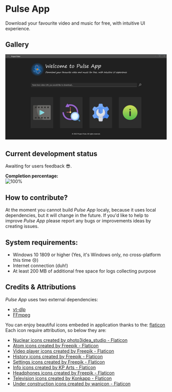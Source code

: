 # Pulse App
Download your favourite video and music for free, with intuitive UI experience.

## Gallery
![Application home page screenshot](./Screenshots/HomePage.JPG)

## Current development status
Awaiting for users feedback 😎.


**Completion percentage:**  
![100%](https://progress-bar.dev/100/)

## How to contribute?
At the moment you cannot build _Pulse App_ localy, because it uses local dependencies, but it will change in the future. If you'd like to help to improve _Pulse App_ please report any bugs or improvements ideas by creating issues.

## System requirements:
 * Windows 10 1809 or higher (Yes, it's Windows only, no cross-platform this time 😢)
 * Internet connection (duh!)
 * At least 200 MB of additional free space for logs collecting purpose

## Credits & Attributions
_Pulse App_ uses two external dependencies:
 * <a href="https://github.com/yt-dlp/yt-dlp">yt-dlp</a>
 * <a href="https://ffmpeg.org/">FFmpeg</a>

You can enjoy beautiful icons embeded in application thanks to the:
<a href="https://www.flaticon.com">flaticon</a>  
Each icon require attribution, so below they are:

 * <a href="https://www.flaticon.com/free-icons/nuclear" title="nuclear icons">Nuclear icons created by photo3idea_studio - Flaticon</a>
 * <a href="https://www.flaticon.com/free-icons/atom" title="atom icons">Atom icons created by Freepik - Flaticon</a>
 * <a href="https://www.flaticon.com/free-icons/video-player" title="video player icons">Video player icons created by Freepik - Flaticon</a>
 * <a href="https://www.flaticon.com/free-icons/history" title="history icons">History icons created by Freepik - Flaticon</a>
 * <a href="https://www.flaticon.com/free-icons/settings" title="settings icons">Settings icons created by Freepik - Flaticon</a>
 * <a href="https://www.flaticon.com/free-icons/info" title="info icons">Info icons created by KP Arts - Flaticon</a>
 * <a href="https://www.flaticon.com/free-icons/headphones" title="headphones icons">Headphones icons created by Freepik - Flaticon</a>
 * <a href="https://www.flaticon.com/free-icons/television" title="television icons">Television icons created by Konkapp - Flaticon</a>
 * <a href="https://www.flaticon.com/free-icons/under-construction" title="under construction icons">Under construction icons created by wanicon - Flaticon</a>


